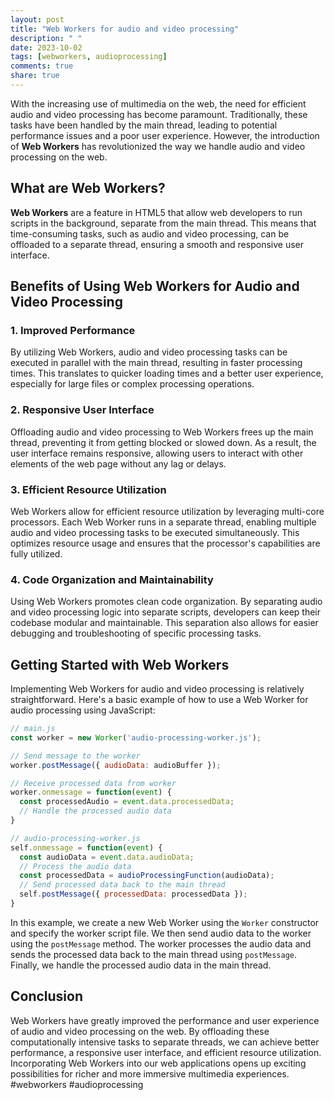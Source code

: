 ```yaml
---
layout: post
title: "Web Workers for audio and video processing"
description: " "
date: 2023-10-02
tags: [webworkers, audioprocessing]
comments: true
share: true
---
```


With the increasing use of multimedia on the web, the need for efficient audio and video processing has become paramount. Traditionally, these tasks have been handled by the main thread, leading to potential performance issues and a poor user experience. However, the introduction of **Web Workers** has revolutionized the way we handle audio and video processing on the web.

## What are Web Workers?
**Web Workers** are a feature in HTML5 that allow web developers to run scripts in the background, separate from the main thread. This means that time-consuming tasks, such as audio and video processing, can be offloaded to a separate thread, ensuring a smooth and responsive user interface.

## Benefits of Using Web Workers for Audio and Video Processing

### 1. Improved Performance
By utilizing Web Workers, audio and video processing tasks can be executed in parallel with the main thread, resulting in faster processing times. This translates to quicker loading times and a better user experience, especially for large files or complex processing operations.

### 2. Responsive User Interface
Offloading audio and video processing to Web Workers frees up the main thread, preventing it from getting blocked or slowed down. As a result, the user interface remains responsive, allowing users to interact with other elements of the web page without any lag or delays.

### 3. Efficient Resource Utilization
Web Workers allow for efficient resource utilization by leveraging multi-core processors. Each Web Worker runs in a separate thread, enabling multiple audio and video processing tasks to be executed simultaneously. This optimizes resource usage and ensures that the processor's capabilities are fully utilized.

### 4. Code Organization and Maintainability
Using Web Workers promotes clean code organization. By separating audio and video processing logic into separate scripts, developers can keep their codebase modular and maintainable. This separation also allows for easier debugging and troubleshooting of specific processing tasks.

## Getting Started with Web Workers

Implementing Web Workers for audio and video processing is relatively straightforward. Here's a basic example of how to use a Web Worker for audio processing using JavaScript:

```javascript
// main.js
const worker = new Worker('audio-processing-worker.js');

// Send message to the worker
worker.postMessage({ audioData: audioBuffer });

// Receive processed data from worker
worker.onmessage = function(event) {
  const processedAudio = event.data.processedData;
  // Handle the processed audio data
}

// audio-processing-worker.js
self.onmessage = function(event) {
  const audioData = event.data.audioData;
  // Process the audio data
  const processedData = audioProcessingFunction(audioData);
  // Send processed data back to the main thread
  self.postMessage({ processedData: processedData });
}
```

In this example, we create a new Web Worker using the `Worker` constructor and specify the worker script file. We then send audio data to the worker using the `postMessage` method. The worker processes the audio data and sends the processed data back to the main thread using `postMessage`. Finally, we handle the processed audio data in the main thread.

## Conclusion
Web Workers have greatly improved the performance and user experience of audio and video processing on the web. By offloading these computationally intensive tasks to separate threads, we can achieve better performance, a responsive user interface, and efficient resource utilization. Incorporating Web Workers into our web applications opens up exciting possibilities for richer and more immersive multimedia experiences. #webworkers #audioprocessing